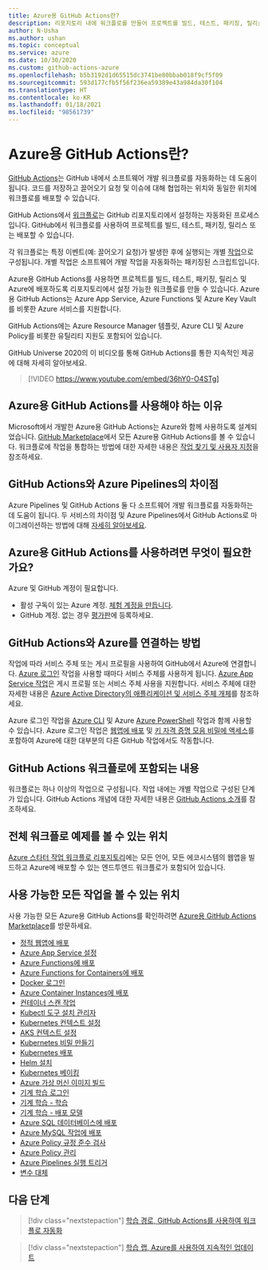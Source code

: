 ```yaml
---
title: Azure용 GitHub Actions란?
description: 리포지토리 내에 워크플로를 만들어 프로젝트를 빌드, 테스트, 패키징, 릴리스 및 Azure에 배포합니다.
author: N-Usha
ms.author: ushan
ms.topic: conceptual
ms.service: azure
ms.date: 10/30/2020
ms.custom: github-actions-azure
ms.openlocfilehash: b5b3192d1d65515dc3741be80bbab018f9cf5f09
ms.sourcegitcommit: 593d177cfb5f56f236ea59389e43a984da30f104
ms.translationtype: HT
ms.contentlocale: ko-KR
ms.lasthandoff: 01/18/2021
ms.locfileid: "98561739"
---
```

# <a name="what-is-github-actions-for-azure"></a>Azure용 GitHub Actions란?

[GitHub Actions](https://help.github.com/articles/about-github-actions)는 GitHub 내에서 소프트웨어 개발 워크플로를 자동화하는 데 도움이 됩니다. 코드를 저장하고 끌어오기 요청 및 이슈에 대해 협업하는 위치와 동일한 위치에 워크플로를 배포할 수 있습니다.

GitHub Actions에서 [워크플로](https://help.github.com/articles/about-github-actions#workflow)는 GitHub 리포지토리에서 설정하는 자동화된 프로세스입니다. GitHub에서 워크플로를 사용하여 프로젝트를 빌드, 테스트, 패키징, 릴리스 또는 배포할 수 있습니다.

각 워크플로는 특정 이벤트(예: 끌어오기 요청)가 발생한 후에 실행되는 개별 [작업](https://docs.github.com/en/free-pro-team@latest/actions/learn-github-actions/introduction-to-github-actions)으로 구성됩니다.  개별 작업은 소프트웨어 개발 작업을 자동화하는 패키징된 스크립트입니다.

Azure용 GitHub Actions를 사용하면 프로젝트를 빌드, 테스트, 패키징, 릴리스 및 Azure에 배포하도록 리포지토리에서 설정 가능한 워크플로를 만들 수 있습니다. Azure용 GitHub Actions는 Azure App Service, Azure Functions 및 Azure Key Vault를 비롯한 Azure 서비스를 지원합니다.

GitHub Actions에는 Azure Resource Manager 템플릿, Azure CLI 및 Azure Policy를 비롯한 유틸리티 지원도 포함되어 있습니다.

GitHub Universe 2020의 이 비디오를 통해 GitHub Actions를 통한 지속적인 제공에 대해 자세히 알아보세요.  

> [!VIDEO https://www.youtube.com/embed/36hY0-O4STg]

## <a name="why-should-i-use-github-actions-for-azure"></a>Azure용 GitHub Actions를 사용해야 하는 이유

Microsoft에서 개발한 Azure용 GitHub Actions는 Azure와 함께 사용하도록 설계되었습니다. [GitHub Marketplace](https://github.com/marketplace?query=Azure&type=actions)에서 모든 Azure용 GitHub Actions를 볼 수 있습니다. 워크플로에 작업을 통합하는 방법에 대한 자세한 내용은 [작업 찾기 및 사용자 지정](https://docs.github.com/en/free-pro-team@latest/actions/learn-github-actions/finding-and-customizing-actions)을 참조하세요.

## <a name="what-is-the-difference-between-github-actions-and-azure-pipelines"></a>GitHub Actions와 Azure Pipelines의 차이점

Azure Pipelines 및 GitHub Actions 둘 다 소프트웨어 개발 워크플로를 자동화하는 데 도움이 됩니다. 두 서비스의 차이점 및 Azure Pipelines에서 GitHub Actions로 마이그레이션하는 방법에 대해 [자세히 알아보세요](https://docs.github.com/en/free-pro-team@latest/actions/learn-github-actions/migrating-from-azure-pipelines-to-github-actions).

## <a name="what-do-i-need-to-use-github-actions-for-azure"></a>Azure용 GitHub Actions를 사용하려면 무엇이 필요한가요?

Azure 및 GitHub 계정이 필요합니다.

* 활성 구독이 있는 Azure 계정. [체험 계정을 만듭니다](https://azure.microsoft.com/free/?WT.mc_id=A261C142F).
* GitHub 계정. 없는 경우 [평가판](https://github.com/join)에 등록하세요.  

## <a name="how-do-i-connect-github-actions-and-azure"></a>GitHub Actions와 Azure를 연결하는 방법

작업에 따라 서비스 주체 또는 게시 프로필을 사용하여 GitHub에서 Azure에 연결합니다. [Azure 로그인](https://github.com/marketplace/actions/azure-login) 작업을 사용할 때마다 서비스 주체를 사용하게 됩니다. [Azure App Service 작업](https://github.com/marketplace/actions/azure-webapp)은 게시 프로필 또는 서비스 주체 사용을 지원합니다. 서비스 주체에 대한 자세한 내용은 [Azure Active Directory의 애플리케이션 및 서비스 주체 개체](/azure/active-directory/develop/app-objects-and-service-principals#service-principal-object)를 참조하세요.  

Azure 로그인 작업을 [Azure CLI](https://github.com/marketplace/actions/azure-cli-action) 및 Azure [Azure PowerShell](https://github.com/marketplace/actions/azure-powershell-action) 작업과 함께 사용할 수 있습니다. Azure 로그인 작업은 [웹앱에 배포](https://github.com/marketplace/actions/azure-webapp) 및 [키 자격 증명 모음 비밀에 액세스](https://github.com/marketplace/actions/azure-key-vault-get-secrets)를 포함하여 Azure에 대한 대부분의 다른 GitHub 작업에서도 작동합니다.

## <a name="what-is-included-in-a-github-actions-workflow"></a>GitHub Actions 워크플로에 포함되는 내용

워크플로는 하나 이상의 작업으로 구성됩니다. 작업 내에는 개별 작업으로 구성된 단계가 있습니다. GitHub Actions 개념에 대한 자세한 내용은 [GitHub Actions 소개](https://docs.github.com/en/free-pro-team@latest/actions/learn-github-actions/introduction-to-github-actions)를 참조하세요.  

## <a name="where-can-i-see-complete-workflow-examples"></a>전체 워크플로 예제를 볼 수 있는 위치

[Azure 스타터 작업 워크플로 리포지토리](https://github.com/Azure/actions-workflow-samples)에는 모든 언어, 모든 에코시스템의 웹앱을 빌드하고 Azure에 배포할 수 있는 엔드투엔드 워크플로가 포함되어 있습니다.

## <a name="where-can-i-see-all-the-available-actions"></a>사용 가능한 모든 작업을 볼 수 있는 위치

사용 가능한 모든 Azure용 GitHub Actions를 확인하려면 [Azure용 GitHub Actions Marketplace](https://github.com/marketplace?query=Azure&type=actions)를 방문하세요.

* [정적 웹앱에 배포](/azure/static-web-apps/getting-started?tabs=angular)
* [Azure App Service 설정](https://github.com/Azure/appservice-settings)  
* [Azure Functions에 배포](https://github.com/Azure/functions-action)  
* [Azure Functions for Containers에 배포](https://github.com/Azure/webapps-container-deploy)  
* [Docker 로그인](https://github.com/Azure/docker-login)  
* [Azure Container Instances에 배포](https://github.com/Azure/aci-deploy)
* [컨테이너 스캔 작업](https://github.com/Azure/container-scan)
* [Kubectl 도구 설치 관리자](https://github.com/Azure/setup-kubectl)  
* [Kubernetes 컨텍스트 설정](https://github.com/Azure/k8s-set-context)  
* [AKS 컨텍스트 설정](https://github.com/Azure/aks-set-context)  
* [Kubernetes 비밀 만들기](https://github.com/Azure/k8s-create-secret)  
* [Kubernetes 배포](https://github.com/Azure/k8s-deploy)  
* [Helm 설치](https://github.com/Azure/setup-helm)  
* [Kubernetes 베이킹](https://github.com/Azure/k8s-bake)  
* [Azure 가상 머신 이미지 빌드](https://github.com/Azure/build-vm-image)
* [기계 학습 로그인](https://github.com/Azure/aml-workspace)
* [기계 학습 - 학습](https://github.com/Azure/aml-run)
* [기계 학습 - 배포 모델](https://github.com/Azure/aml-deploy)
* [Azure SQL 데이터베이스에 배포](https://github.com/Azure/sql-action)  
* [Azure MySQL 작업에 배포](https://github.com/Azure/mysql-action)  
* [Azure Policy 규정 준수 검사](https://github.com/Azure/policy-compliance-scan)
* [Azure Policy 관리](https://github.com/Azure/manage-azure-policy)
* [Azure Pipelines 실행 트리거](https://github.com/Azure/pipelines)  
* [변수 대체](https://github.com/Microsoft/variable-substitution)

## <a name="next-steps"></a>다음 단계

> [!div class="nextstepaction"]
> [학습 경로, GitHub Actions를 사용하여 워크플로 자동화](/learn/modules/github-actions-automate-tasks/)

> [!div class="nextstepaction"]
> [학습 랩, Azure를 사용하여 지속적인 업데이트](https://lab.github.com/githubtraining/github-actions:-continuous-delivery-with-azure)